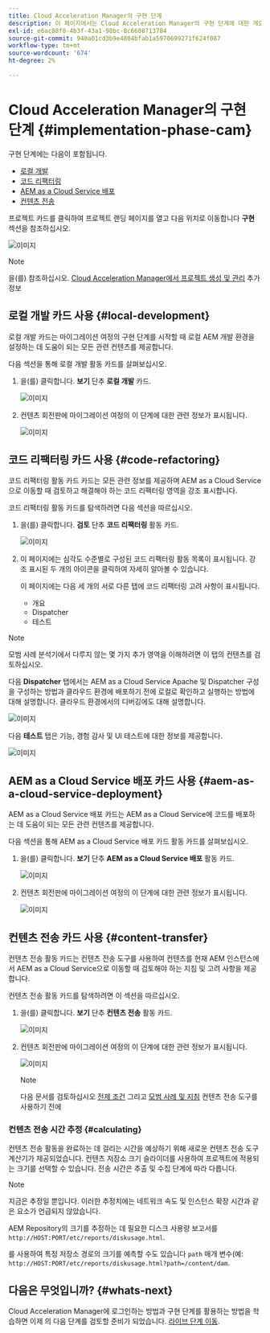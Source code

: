 ```yaml
---
title: Cloud Acceleration Manager의 구현 단계
description: 이 페이지에서는 Cloud Acceleration Manager의 구현 단계에 대한 개요를 제공합니다.
exl-id: e6ac88f0-4b3f-43a1-98bc-8c6608713784
source-git-commit: 940a01cd3b9e4804bfab1a5970699271f624f087
workflow-type: tm+mt
source-wordcount: '674'
ht-degree: 2%

---
```


# Cloud Acceleration Manager의 구현 단계 {#implementation-phase-cam}

구현 단계에는 다음이 포함됩니다.

* [로컬 개발](#local-development)
* [코드 리팩터링](#code-refactoring)
* [AEM as a Cloud Service 배포](#aem-as-a-cloud-service-deployment)
* [컨텐츠 전송](#content-transfer)


프로젝트 카드를 클릭하여 프로젝트 랜딩 페이지를 열고 다음 위치로 이동합니다 **구현** 섹션을 참조하십시오.

![이미지](/help/journey-migration/cloud-acceleration-manager/assets/implementation-1.png)

>[!NOTE]
>을(를) 참조하십시오. [Cloud Acceleration Manager에서 프로젝트 생성 및 관리](https://experienceleague.adobe.com/docs/experience-manager-cloud-service/moving/cloud-acceleration-manager/using-cam/getting-started-cam.html?lang=en#create-project) 추가 정보


## 로컬 개발 카드 사용 {#local-development}

로컬 개발 카드는 마이그레이션 여정의 구현 단계를 시작할 때 로컬 AEM 개발 환경을 설정하는 데 도움이 되는 모든 관련 컨텐츠를 제공합니다.

다음 섹션을 통해 로컬 개발 활동 카드를 살펴보십시오.

1. 을(를) 클릭합니다. **보기** 단추 **로컬 개발** 카드.

   ![이미지](/help/journey-migration/cloud-acceleration-manager/assets/implementation-2.png)

1. 컨텐츠 회전판에 마이그레이션 여정의 이 단계에 대한 관련 정보가 표시됩니다.

   ![이미지](/help/journey-migration/cloud-acceleration-manager/assets/implementation-3.png)


## 코드 리팩터링 카드 사용 {#code-refactoring}

코드 리팩터링 활동 카드 카드는 모든 관련 정보를 제공하며 AEM as a Cloud Service으로 이동할 때 검토하고 해결해야 하는 코드 리팩터링 영역을 강조 표시합니다.

코드 리팩터링 활동 카드를 탐색하려면 다음 섹션을 따르십시오.

1. 을(를) 클릭합니다. **검토** 단추 **코드 리팩터링** 활동 카드.

   ![이미지](/help/journey-migration/cloud-acceleration-manager/assets/implementation-4.png)

1. 이 페이지에는 심각도 수준별로 구성된 코드 리팩터링 활동 목록이 표시됩니다. 강조 표시된 두 개의 아이콘을 클릭하여 자세히 알아볼 수 있습니다.

   이 페이지에는 다음 세 개의 서로 다른 탭에 코드 리팩터링 고려 사항이 표시됩니다.

   * 개요
   * Dispatcher
   * 테스트

>[!NOTE]
>모범 사례 분석기에서 다루지 않는 몇 가지 추가 영역을 이해하려면 이 탭의 컨텐츠를 검토하십시오.

다음 **Dispatcher** 탭에서는 AEM as a Cloud Service Apache 및 Dispatcher 구성을 구성하는 방법과 클라우드 환경에 배포하기 전에 로컬로 확인하고 실행하는 방법에 대해 설명합니다. 클라우드 환경에서의 디버깅에도 대해 설명합니다.

![이미지](/help/journey-migration/cloud-acceleration-manager/assets/coderefactoring-2.png)

다음 **테스트** 탭은 기능, 경험 감사 및 UI 테스트에 대한 정보를 제공합니다.

![이미지](/help/journey-migration/cloud-acceleration-manager/assets/coderefactoring-3.png)


## AEM as a Cloud Service 배포 카드 사용 {#aem-as-a-cloud-service-deployment}

AEM as a Cloud Service 배포 카드는 AEM as a Cloud Service에 코드를 배포하는 데 도움이 되는 모든 관련 컨텐츠를 제공합니다.

다음 섹션을 통해 AEM as a Cloud Service 배포 카드 활동 카드를 살펴보십시오.

1. 을(를) 클릭합니다. **보기** 단추 **AEM as a Cloud Service 배포** 활동 카드.

   ![이미지](/help/journey-migration/cloud-acceleration-manager/assets/implementation-6.png)

1. 컨텐츠 회전판에 마이그레이션 여정의 이 단계에 대한 관련 정보가 표시됩니다.

   ![이미지](/help/journey-migration/cloud-acceleration-manager/assets/aem-deployment-card.png)


## 컨텐츠 전송 카드 사용 {#content-transfer}

컨텐츠 전송 활동 카드는 컨텐츠 전송 도구를 사용하여 컨텐츠를 현재 AEM 인스턴스에서 AEM as a Cloud Service으로 이동할 때 검토해야 하는 지침 및 고려 사항을 제공합니다.

컨텐츠 전송 활동 카드를 탐색하려면 이 섹션을 따르십시오.

1. 을(를) 클릭합니다. **보기** 단추 **컨텐츠 전송** 활동 카드.

   ![이미지](/help/journey-migration/cloud-acceleration-manager/assets/implementation-8.png)

1. 컨텐츠 회전판에 마이그레이션 여정의 이 단계에 대한 관련 정보가 표시됩니다.

   ![이미지](/help/journey-migration/cloud-acceleration-manager/assets/content-transfertool-card.png)

   >[!NOTE]
   >다음 문서를 검토하십시오 [전제 조건](https://experienceleague.adobe.com/docs/experience-manager-cloud-service/moving/cloud-migration/content-transfer-tool/prerequisites-content-transfer-tool.html?lang=en) 그리고 [모범 사례 및 지침](https://experienceleague.adobe.com/docs/experience-manager-cloud-service/moving/cloud-migration/content-transfer-tool/overview-content-transfer-tool.html?lang=en) 컨텐츠 전송 도구를 사용하기 전에

### 컨텐츠 전송 시간 추정 {#calculating}

컨텐츠 전송 활동을 완료하는 데 걸리는 시간을 예상하기 위해 새로운 컨텐츠 전송 도구 계산기가 제공되었습니다. 컨텐츠 저장소 크기 슬라이더를 사용하여 프로젝트에 적용되는 크기를 선택할 수 있습니다. 전송 시간은 추출 및 수집 단계에 따라 다릅니다.

>[!NOTE]
>지금은 추정일 뿐입니다. 이러한 추정치에는 네트워크 속도 및 인스턴스 확장 시간과 같은 요소가 언급되지 않았습니다.

AEM Repository의 크기를 추정하는 데 필요한 디스크 사용량 보고서를 `http://HOST:PORT/etc/reports/diskusage.html`.

를 사용하여 특정 저장소 경로의 크기를 예측할 수도 있습니다 `path` 매개 변수(예: `http://HOST:PORT/etc/reports/diskusage.html?path=/content/dam`.

## 다음은 무엇입니까? {#whats-next}

Cloud Acceleration Manager에 로그인하는 방법과 구현 단계를 활용하는 방법을 학습하면 이제 의 다음 단계를 검토할 준비가 되었습니다. [라이브 단계 이동](https://experienceleague.adobe.com/docs/experience-manager-cloud-service/moving/cloud-acceleration-manager/using-cam/cam-golive-phase.html?lang=en).
